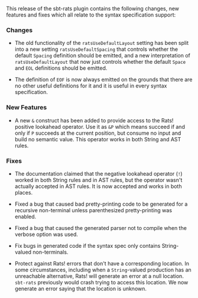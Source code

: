 This release of the sbt-rats plugin contains the following changes, new features and fixes which all relate to the syntax specification support:

### Changes

* The old functionality of the `ratsUseDefaultLayout` setting has been split into a new setting `ratsUseDefaultSpacing` that controls whether the default `Spacing` definition should be emitted, and a new interpretation of `ratsUseDefaultLayout` that now just controls whether the default `Space` and `EOL` definitions should be emitted.

* The definition of `EOF` is now always emitted on the grounds that there are no other useful definitions for it and it is useful in every syntax specification.

### New Features

* A new `&` construct has been added to provide access to the Rats! positive lookahead operator. Use it as `&P` which means succeed if and only if `P` succeeds at the current position, but consume no input and build no semantic value. This operator works in both String and AST rules.

### Fixes

* The documentation claimed that the negative lookahead operator (`!`) worked in both String rules and in AST rules, but the operator wasn't actually accepted in AST rules. It is now accepted and works in both places.

* Fixed a bug that caused bad pretty-printing code to be generated for a recursive non-terminal unless parenthesized pretty-printing was enabled.

* Fixed a bug that caused the generated parser not to compile when the verbose option was used.

* Fix bugs in generated code if the syntax spec only contains String-valued non-terminals.

* Protect against Rats! errors that don't have a corresponding location. In some circumstances, including when a `String`-valued production has an unreachable alternative, Rats! will generate an error at a null location. `sbt-rats` previously would crash trying to access this location. We now generate an error saying that the location is unknown.
